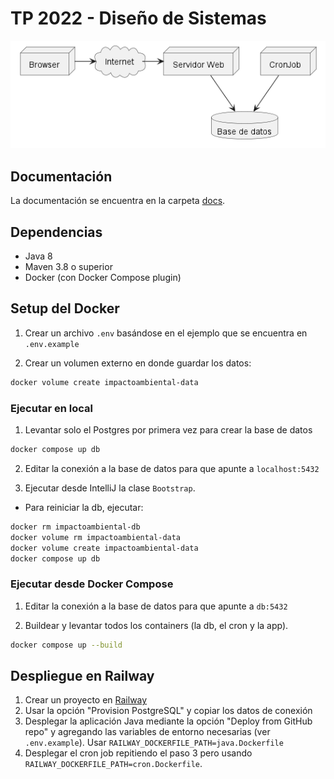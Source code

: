 # TP 2022 - Diseño de Sistemas

![arquitectura](docs/img/arquitectura.png)

## Documentación

La documentación se encuentra en la carpeta [docs](docs/README.md).

## Dependencias

- Java 8
- Maven 3.8 o superior
- Docker (con Docker Compose plugin)

## Setup del Docker

1. Crear un archivo `.env` basándose en el ejemplo que se encuentra en
   `.env.example`

2. Crear un volumen externo en donde guardar los datos:

```bash
docker volume create impactoambiental-data
```

### Ejecutar en local

1. Levantar solo el Postgres por primera vez para crear la base de datos

```bash
docker compose up db
```

2. Editar la conexión a la base de datos para que apunte a `localhost:5432`

3. Ejecutar desde IntelliJ la clase `Bootstrap`.

- Para reiniciar la db, ejecutar:

```sh
docker rm impactoambiental-db
docker volume rm impactoambiental-data
docker volume create impactoambiental-data
docker compose up db
```


### Ejecutar desde Docker Compose

1. Editar la conexión a la base de datos para que apunte a `db:5432`

2. Buildear y levantar todos los containers (la db, el cron y la app).

```bash
docker compose up --build
```

## Despliegue en Railway

1. Crear un proyecto en [Railway](https://railway.app/)
2. Usar la opción "Provision PostgreSQL" y copiar los datos de conexión
3. Desplegar la aplicación Java mediante la opción "Deploy from GitHub repo" y 
   agregando las variables de entorno necesarias (ver `.env.example`).
   Usar `RAILWAY_DOCKERFILE_PATH=java.Dockerfile` 
4. Desplegar el cron job repitiendo el paso 3 pero usando 
   `RAILWAY_DOCKERFILE_PATH=cron.Dockerfile`.
